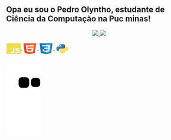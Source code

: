 ## Opa eu sou o Pedro Olyntho, estudante de Ciência da Computação na Puc minas!
<div align="center">
  <a href="https://github.com/pedroolynth0">
  <img height="180em" src="https://github-readme-stats.vercel.app/api?username=pedroolynth0&show_icons=true&theme=dark&include_all_commits=true&count_private=true"/>
  <img height="180em" src="https://github-readme-stats.vercel.app/api/top-langs/?username=pedroolynth0&layout=compact&langs_count=7&theme=dark"/>
</div>
<div style="display: inline_block"><br>
  <img align="center" alt="Rafa-Js" height="30" width="40" src="https://raw.githubusercontent.com/devicons/devicon/master/icons/javascript/javascript-plain.svg">
  <img align="center" alt="HTML" height="30" width="40" src="https://raw.githubusercontent.com/devicons/devicon/master/icons/html5/html5-original.svg">
  <img align="center" alt="CSS" height="30" width="40" src="https://raw.githubusercontent.com/devicons/devicon/master/icons/css3/css3-original.svg">
  <img align="center" alt="Python" height="30" width="40" src="https://raw.githubusercontent.com/devicons/devicon/master/icons/python/python-original.svg">
  
  
</div>
  
  ##
 
<div> 

 
  ![Snake animation](https://github.com/pedroolynth0/pedroolynth0/blob/output/github-contribution-grid-snake.svg)
 
</div>
